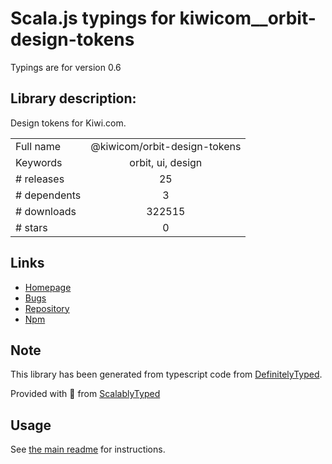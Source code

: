 
# Scala.js typings for kiwicom__orbit-design-tokens

Typings are for version 0.6

## Library description:
Design tokens for Kiwi.com.

|                    |                 |
| ------------------ | :-------------: |
| Full name          | @kiwicom/orbit-design-tokens |
| Keywords           | orbit, ui, design |
| # releases         | 25 |
| # dependents       | 3 |
| # downloads        | 322515 |
| # stars            | 0 |

## Links
- [Homepage](https://github.com/kiwicom/orbit-design-tokens#readme)
- [Bugs](https://github.com/kiwicom/orbit-design-tokens/issues)
- [Repository](https://github.com/kiwicom/orbit-design-tokens)
- [Npm](https://www.npmjs.com/package/%40kiwicom%2Forbit-design-tokens)
    


## Note
This library has been generated from typescript code from [DefinitelyTyped](https://definitelytyped.org).

Provided with :purple_heart: from [ScalablyTyped](https://github.com/oyvindberg/ScalablyTyped)

## Usage
See [the main readme](../../readme.md) for instructions.


